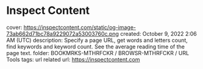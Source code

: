 # Inspect Content

cover: https://inspectcontent.com/static/og-image-73ab662d71bc78a9229072a53003760c.png
created: October 9, 2022 2:06 AM (UTC)
description: Specify a page URL, get words and letters count, find keywords and keyword count. See the average reading time of the page text.
folder: BOOKMRKS-MTHRFCKR / BROWSR-MTHRFCKR / URL Tools
tags: url related
url: https://inspectcontent.com